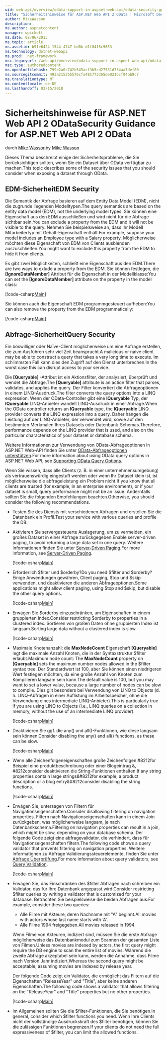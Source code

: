 ```yaml
---
uid: web-api/overview/odata-support-in-aspnet-web-api/odata-security-guidance
title: "Sicherheitshinweise für ASP.NET Web API 2 OData | Microsoft Docs"
author: MikeWasson
description: 
ms.author: aspnetcontent
manager: wpickett
ms.date: 02/06/2013
ms.topic: article
ms.assetid: b91e6424-1544-4747-bd0b-d1f8418c9653
ms.technology: dotnet-webapi
ms.prod: .net-framework
msc.legacyurl: /web-api/overview/odata-support-in-aspnet-web-api/odata-security-guidance
msc.type: authoredcontent
ms.openlocfilehash: 799e2a0c742b545acf3b5cd27531d734aa7def80
ms.sourcegitcommit: 493a215355576cfa481773365de021bcf04bb9c7
ms.translationtype: MT
ms.contentlocale: de-DE
ms.lasthandoff: 03/15/2018
---
```

<a name="security-guidance-for-aspnet-web-api-2-odata"></a><span data-ttu-id="d57f2-102">Sicherheitshinweise für ASP.NET Web API 2 OData</span><span class="sxs-lookup"><span data-stu-id="d57f2-102">Security Guidance for ASP.NET Web API 2 OData</span></span>
====================
<span data-ttu-id="d57f2-103">durch [Mike Wasson](https://github.com/MikeWasson)</span><span class="sxs-lookup"><span data-stu-id="d57f2-103">by [Mike Wasson](https://github.com/MikeWasson)</span></span>

<span data-ttu-id="d57f2-104">Dieses Thema beschreibt einige der Sicherheitsprobleme, die Sie berücksichtigen sollten, wenn Sie ein Dataset über OData verfügbar zu machen.</span><span class="sxs-lookup"><span data-stu-id="d57f2-104">This topic describes some of the security issues that you should consider when exposing a dataset through OData.</span></span>

## <a name="edm-security"></a><span data-ttu-id="d57f2-105">EDM-Sicherheit</span><span class="sxs-lookup"><span data-stu-id="d57f2-105">EDM Security</span></span>

<span data-ttu-id="d57f2-106">Die Semantik der Abfrage basieren auf dem Entity Data Model (EDM), nicht die zugrunde liegenden Modelltypen.</span><span class="sxs-lookup"><span data-stu-id="d57f2-106">The query semantics are based on the entity data model (EDM), not the underlying model types.</span></span> <span data-ttu-id="d57f2-107">Sie können eine Eigenschaft aus den EDM ausschließen und wird nicht für die Abfrage sichtbar sein.</span><span class="sxs-lookup"><span data-stu-id="d57f2-107">You can exclude a property from the EDM and it will not be visible to the query.</span></span> <span data-ttu-id="d57f2-108">Nehmen Sie beispielsweise an, dass Ihr Modell Mitarbeitertyp mit Gehalt-Eigenschaft enthält.</span><span class="sxs-lookup"><span data-stu-id="d57f2-108">For example, suppose your model includes an Employee type with a Salary property.</span></span> <span data-ttu-id="d57f2-109">Möglicherweise möchten diese Eigenschaft von EDM von Clients ausblenden auszuschließen.</span><span class="sxs-lookup"><span data-stu-id="d57f2-109">You might want to exclude this property from the EDM to hide it from clients.</span></span>

<span data-ttu-id="d57f2-110">Es gibt zwei Möglichkeiten, schließt eine Eigenschaft aus den EDM.</span><span class="sxs-lookup"><span data-stu-id="d57f2-110">There are two ways to exlude a property from the EDM.</span></span> <span data-ttu-id="d57f2-111">Sie können festlegen, die **[IgnoreDataMember]** Attribut für die Eigenschaft in der Modellklasse:</span><span class="sxs-lookup"><span data-stu-id="d57f2-111">You can set the **[IgnoreDataMember]** attribute on the property in the model class:</span></span>

[!code-csharp[Main](odata-security-guidance/samples/sample1.cs)]

<span data-ttu-id="d57f2-112">Sie können auch die Eigenschaft EDM programmgesteuert aufheben:</span><span class="sxs-lookup"><span data-stu-id="d57f2-112">You can also remove the property from the EDM programmatically:</span></span>

[!code-csharp[Main](odata-security-guidance/samples/sample2.cs)]

## <a name="query-security"></a><span data-ttu-id="d57f2-113">Abfrage-Sicherheit</span><span class="sxs-lookup"><span data-stu-id="d57f2-113">Query Security</span></span>

<span data-ttu-id="d57f2-114">Ein böswilliger oder Naïve-Client möglicherweise um eine Abfrage erstellen, die zum Ausführen sehr viel Zeit beansprucht.</span><span class="sxs-lookup"><span data-stu-id="d57f2-114">A malicious or naive client may be able to construct a query that takes a very long time to execute.</span></span> <span data-ttu-id="d57f2-115">Im schlimmsten Fall kann dies den Zugriff auf den Dienst unterbrechen.</span><span class="sxs-lookup"><span data-stu-id="d57f2-115">In the worst case this can disrupt access to your service.</span></span>

<span data-ttu-id="d57f2-116">Die **[Queryable]** -Attribut ist ein Aktionsfilter, der analysiert, überprüft und wendet die Abfrage.</span><span class="sxs-lookup"><span data-stu-id="d57f2-116">The **[Queryable]** attribute is an action filter that parses, validates, and applies the query.</span></span> <span data-ttu-id="d57f2-117">Der Filter konvertiert die Abfrageoptionen in einem LINQ-Ausdruck.</span><span class="sxs-lookup"><span data-stu-id="d57f2-117">The filter converts the query options into a LINQ expression.</span></span> <span data-ttu-id="d57f2-118">Wenn der OData-Controller gibt eine **IQueryable** Typ, der **IQueryable** LINQ-Anbieter wandelt LINQ-Ausdruck in einer Abfrage.</span><span class="sxs-lookup"><span data-stu-id="d57f2-118">When the OData controller returns an **IQueryable** type, the **IQueryable** LINQ provider converts the LINQ expression into a query.</span></span> <span data-ttu-id="d57f2-119">Daher hängen die Leistung auf der LINQ-Anbieter, der verwendet wird, sowie auf den bestimmten Merkmalen Ihres Datasets oder Datenbank-Schemas.</span><span class="sxs-lookup"><span data-stu-id="d57f2-119">Therefore, performance depends on the LINQ provider that is used, and also on the particular characteristics of your dataset or database schema.</span></span>

<span data-ttu-id="d57f2-120">Weitere Informationen zur Verwendung von OData-Abfrageoptionen in ASP.NET Web-API finden Sie unter [OData-Abfrageoptionen unterstützen](supporting-odata-query-options.md).</span><span class="sxs-lookup"><span data-stu-id="d57f2-120">For more information about using OData query options in ASP.NET Web API, see [Supporting OData Query Options](supporting-odata-query-options.md).</span></span>

<span data-ttu-id="d57f2-121">Wenn Sie wissen, dass alle Clients (z. B. in einer unternehmensumgebung) als vertrauenswürdig eingestuft werden oder wenn Ihr Dataset klein ist, ist möglicherweise die abfrageleistung ein Problem nicht.</span><span class="sxs-lookup"><span data-stu-id="d57f2-121">If you know that all clients are trusted (for example, in an enterprise environment), or if your dataset is small, query performance might not be an issue.</span></span> <span data-ttu-id="d57f2-122">Andernfalls sollten Sie die folgenden Empfehlungen beachten.</span><span class="sxs-lookup"><span data-stu-id="d57f2-122">Otherwise, you should consider the following recommendations.</span></span>

- <span data-ttu-id="d57f2-123">Testen Sie des Diensts mit verschiedenen Abfragen und erstellen Sie die Datenbank ein Profil.</span><span class="sxs-lookup"><span data-stu-id="d57f2-123">Test your service with various queries and profile the DB.</span></span>
- <span data-ttu-id="d57f2-124">Aktivieren Sie servergesteuerte Auslagerung, um zu vermeiden, ein großes Dataset in einer Abfrage zurückgegeben.</span><span class="sxs-lookup"><span data-stu-id="d57f2-124">Enable server-driven paging, to avoid returning a large data set in one query.</span></span> <span data-ttu-id="d57f2-125">Weitere Informationen finden Sie unter [Server-Driven Paging](supporting-odata-query-options.md#server-paging).</span><span class="sxs-lookup"><span data-stu-id="d57f2-125">For more information, see [Server-Driven Paging](supporting-odata-query-options.md#server-paging).</span></span> 

    [!code-csharp[Main](odata-security-guidance/samples/sample3.cs)]
- <span data-ttu-id="d57f2-126">Erforderlich $filter und $orderby?</span><span class="sxs-lookup"><span data-stu-id="d57f2-126">Do you need $filter and $orderby?</span></span> <span data-ttu-id="d57f2-127">Einige Anwendungen gewähren, Client paging, $top und $skip verwenden, und deaktivieren die anderen Abfrageoptionen.</span><span class="sxs-lookup"><span data-stu-id="d57f2-127">Some applications might allow client paging, using $top and $skip, but disable the other query options.</span></span> 

    [!code-csharp[Main](odata-security-guidance/samples/sample4.cs)]
- <span data-ttu-id="d57f2-128">Erwägen Sie $orderby einzuschränken, um Eigenschaften in einem gruppierten Index.</span><span class="sxs-lookup"><span data-stu-id="d57f2-128">Consider restricting $orderby to properties in a clustered index.</span></span> <span data-ttu-id="d57f2-129">Sortieren von großen Daten ohne gruppierten Index ist langsam.</span><span class="sxs-lookup"><span data-stu-id="d57f2-129">Sorting large data without a clustered index is slow.</span></span> 

    [!code-csharp[Main](odata-security-guidance/samples/sample5.cs)]
- <span data-ttu-id="d57f2-130">Maximale Knotenanzahl: die **MaxNodeCount** Eigenschaft **[Queryable]** legt die maximale Anzahl Knoten, die in der Syntaxstruktur $filter erlaubt.</span><span class="sxs-lookup"><span data-stu-id="d57f2-130">Maximum node count: The **MaxNodeCount** property on **[Queryable]** sets the maximum number nodes allowed in the $filter syntax tree.</span></span> <span data-ttu-id="d57f2-131">Der Standardwert ist 100, aber Sie können einen niedrigeren Wert festlegen möchten, da eine große Anzahl von Knoten zum Kompilieren langsam sein kann.</span><span class="sxs-lookup"><span data-stu-id="d57f2-131">The default value is 100, but you may want to set a lower value, because a large number of nodes can be slow to compile.</span></span> <span data-ttu-id="d57f2-132">Dies gilt besonders bei Verwendung von LINQ to Objects (d. h. LINQ-Abfragen in einer Auflistung im Arbeitsspeicher, ohne die Verwendung eines intermediate LINQ-Anbieter).</span><span class="sxs-lookup"><span data-stu-id="d57f2-132">This is particularly true if you are using LINQ to Objects (i.e., LINQ queries on a collection in memory, without the use of an intermediate LINQ provider).</span></span> 

    [!code-csharp[Main](odata-security-guidance/samples/sample6.cs)]
- <span data-ttu-id="d57f2-133">Deaktivieren Sie ggf. die any() und all()-Funktionen, wie diese langsam sein können.</span><span class="sxs-lookup"><span data-stu-id="d57f2-133">Consider disabling the any() and all() functions, as these can be slow.</span></span> 

    [!code-csharp[Main](odata-security-guidance/samples/sample7.cs)]
- <span data-ttu-id="d57f2-134">Wenn alle Zeichenfolgeneigenschaften große Zeichenfolgen #8212for Beispiel eine produktbeschreibung oder einer Blogeintrag &, #8212consider deaktivieren die String-Funktionen enthalten.</span><span class="sxs-lookup"><span data-stu-id="d57f2-134">If any string properties contain large strings&#8212for example, a product description or a blog entry&#8212consider disabling the string functions.</span></span> 

    [!code-csharp[Main](odata-security-guidance/samples/sample8.cs)]
- <span data-ttu-id="d57f2-135">Erwägen Sie, untersagen von Filtern für Navigationseigenschaften.</span><span class="sxs-lookup"><span data-stu-id="d57f2-135">Consider disallowing filtering on navigation properties.</span></span> <span data-ttu-id="d57f2-136">Filtern nach Navigationseigenschaften kann in einem Join zurückgeben, was möglicherweise langsam, je nach Datenbankschema.</span><span class="sxs-lookup"><span data-stu-id="d57f2-136">Filtering on navigation properties can result in a join, which might be slow, depending on your database schema.</span></span> <span data-ttu-id="d57f2-137">Der folgende Code zeigt eine abfragevalidator, die verhindert, dass für Navigationseigenschaften filtern.</span><span class="sxs-lookup"><span data-stu-id="d57f2-137">The following code shows a query validator that prevents filtering on navigation properties.</span></span> <span data-ttu-id="d57f2-138">Weitere Informationen zu Abfrage Validierungssteuerelemente, finden Sie unter [Abfrage Überprüfung](supporting-odata-query-options.md#query-validation).</span><span class="sxs-lookup"><span data-stu-id="d57f2-138">For more information about query validators, see [Query Validation](supporting-odata-query-options.md#query-validation).</span></span> 

    [!code-csharp[Main](odata-security-guidance/samples/sample9.cs)]
- <span data-ttu-id="d57f2-139">Erwägen Sie, das Einschränken des $filter Abfragen nach schreiben ein Validator, das für Ihre Datenbank angepasst wird.</span><span class="sxs-lookup"><span data-stu-id="d57f2-139">Consider restricting $filter queries by writing a validator that is customized for your database.</span></span> <span data-ttu-id="d57f2-140">Betrachten Sie beispielsweise die beiden Abfragen aus:</span><span class="sxs-lookup"><span data-stu-id="d57f2-140">For example, consider these two queries:</span></span> 

    - <span data-ttu-id="d57f2-141">Alle Filme mit Akteure, deren Nachname mit "A" beginnt.</span><span class="sxs-lookup"><span data-stu-id="d57f2-141">All movies with actors whose last name starts with ‘A'.</span></span>
    - <span data-ttu-id="d57f2-142">Alle Filme 1994 freigegeben.</span><span class="sxs-lookup"><span data-stu-id="d57f2-142">All movies released in 1994.</span></span>

    <span data-ttu-id="d57f2-143">Wenn Filme von Akteuren, indiziert sind, müssen Sie die erste Abfrage möglicherweise das Datenbankmodul zum Scannen der gesamten Liste von Filmen.</span><span class="sxs-lookup"><span data-stu-id="d57f2-143">Unless movies are indexed by actors, the first query might require the DB engine to scan the entire list of movies.</span></span> <span data-ttu-id="d57f2-144">Während die zweite Abfrage akzeptabel sein kann, werden die Annahme, dass Filme nach Version Jahr indiziert.</span><span class="sxs-lookup"><span data-stu-id="d57f2-144">Whereas the second query might be acceptable, assuming movies are indexed by release year.</span></span>

    <span data-ttu-id="d57f2-145">Der folgende Code zeigt ein Validator, die ermöglicht das Filtern auf die Eigenschaften "ReleaseYear" und "Title", aber keine anderen Eigenschaften.</span><span class="sxs-lookup"><span data-stu-id="d57f2-145">The following code shows a validator that allows filtering on the "ReleaseYear" and "Title" properties but no other properties.</span></span>

    [!code-csharp[Main](odata-security-guidance/samples/sample10.cs)]
- <span data-ttu-id="d57f2-146">Im Allgemeinen sollten Sie die $filter-Funktionen, die Sie benötigen.</span><span class="sxs-lookup"><span data-stu-id="d57f2-146">In general, consider which $filter functions you need.</span></span> <span data-ttu-id="d57f2-147">Wenn Ihre Clients nicht der vollständige Ausdruckskraft des $filter benötigen, können Sie die zulässigen Funktionen begrenzen.</span><span class="sxs-lookup"><span data-stu-id="d57f2-147">If your clients do not need the full expressiveness of $filter, you can limit the allowed functions.</span></span>
